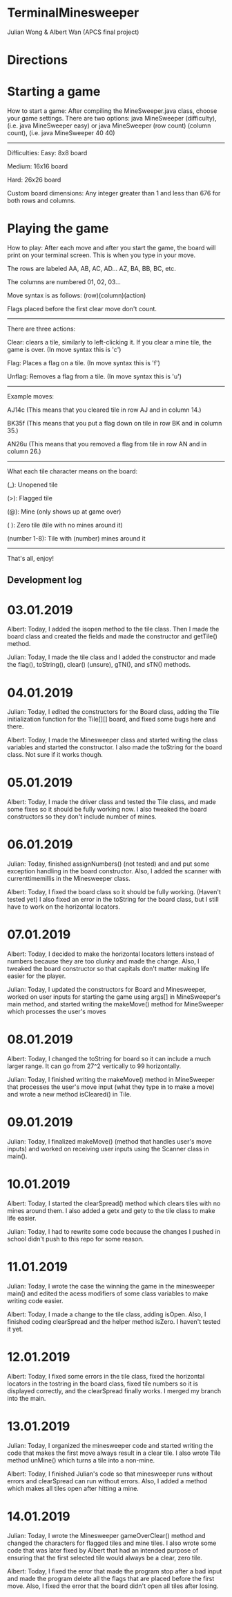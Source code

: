 # TerminalMinesweeper
Julian Wong &amp; Albert Wan (APCS final project)

# Directions

# Starting a game
How to start a game:
After compiling the MineSweeper.java class, choose your game settings.
There are two options:
java MineSweeper (difficulty), (i.e. java MineSweeper easy) or
java MineSweeper (row count) (column count), (i.e. java MineSweeper 40 40)

-------------
Difficulties:
Easy: 8x8 board

Medium: 16x16 board

Hard: 26x26 board

Custom board dimensions:
Any integer greater than 1 and less than 676 for both rows and columns.

# Playing the game

How to play:
After each move and after you start the game, the board will print on your terminal screen.
This is when you type in your move.

The rows are labeled AA, AB, AC, AD... AZ, BA, BB, BC, etc.

The columns are numbered 01, 02, 03...

Move syntax is as follows:
(row)(column)(action)

Flags placed before the first clear move don't count.

-------------
There are three actions:

Clear: clears a tile, similarly to left-clicking it. If you clear a mine tile, the game is over. (In move syntax this is 'c')

Flag: Places a flag on a tile. (In move syntax this is 'f')

Unflag: Removes a flag from a tile. (In move syntax this is 'u')

-------------
Example moves:

AJ14c (This means that you cleared tile in row AJ and in column 14.)

BK35f (This means that you put a flag down on tile in row BK and in column 35.)

AN26u (This means that you removed a flag from tile in row AN and in column 26.)

-------------
What each tile character means on the board:

(_): Unopened tile

(>): Flagged tile

(@): Mine (only shows up at game over)

( ): Zero tile (tile with no mines around it)
 
(number 1-8): Tile with (number) mines around it

-------------
That's all, enjoy!

Development log
----------------------------
# 03.01.2019
Albert: Today, I added the isopen method to the tile class. Then I made the board class and created the fields and made the constructor and getTile() method.

Julian: Today, I made the tile class and I added the constructor and made the flag(), toString(), clear() (unsure), gTN(), and sTN() methods. 

# 04.01.2019
Julian: Today, I edited the constructors for the Board class, adding the Tile initialization function for the Tile[][] board, and fixed some bugs here and there.

Albert: Today, I made the Minesweeper class and started writing the class variables and started the constructor. I also made the toString for the board class. Not sure if it works though.

# 05.01.2019
Albert: Today, I made the driver class and tested the Tile class, and made some fixes so it should be fully working now. I also tweaked the board constructors so they don't include number of mines.

# 06.01.2019
Julian: Today, finished assignNumbers() (not tested) and and put some exception handling in the board constructor. Also, I added the scanner with currenttimemillis in the Minesweeper class.

Albert: Today, I fixed the board class so it should be fully working. (Haven't tested yet) I also fixed an error in the toString for the board class, but I still have to work on the horizontal locators. 

# 07.01.2019
Albert: Today, I decided to make the horizontal locators letters instead of numbers because they are too clunky and made the change. Also, I tweaked the board constructor so that capitals don't matter making life easier for the player.

Julian: Today, I updated the constructors for Board and Minesweeper, worked on user inputs for starting the game using args[] in MineSweeper's main method, and started writing the makeMove() method for MineSweeper which processes the user's moves

# 08.01.2019
Albert: Today, I changed the toString for board so it can include a much larger range. It can go from 27^2 vertically to 99 horizontally.

Julian: Today, I finished writing the makeMove() method in MineSweeper that processes the user's move input (what they type in to make a move) and wrote a new method isCleared() in Tile.

# 09.01.2019
Julian: Today, I finalized makeMove() (method that handles user's move inputs) and worked on receiving user inputs using the Scanner class in main().

# 10.01.2019
Albert: Today, I started the clearSpread() method which clears tiles with no mines around them. I also added a getx and gety to the tile class to make life easier. 

Julian: Today, I had to rewrite some code because the changes I pushed in school didn't push to this repo for some reason.

# 11.01.2019
Julian: Today, I wrote the case the winning the game in the minesweeper main() and edited the acess modifiers of some class variables to make writing code easier.

Albert: Today, I made a change to the tile class, adding isOpen. Also, I finished coding clearSpread and the helper method isZero. I haven't tested it yet.

# 12.01.2019
Albert: Today, I fixed some errors in the tile class, fixed the horizontal locators in the tostring in the board class, fixed tile numbers so it is displayed correctly, and the clearSpread finally works. I merged my branch into the main.

# 13.01.2019
Julian: Today, I organized the minesweeper code and started writing the code that makes the first move always result in a clear tile. I also wrote Tile method unMine() which turns a tile into a non-mine.

Albert: Today, I finished Julian's code so that minesweeper runs without errors and clearSpread can run without errors. Also, I added a method which makes all tiles open after hitting a mine.

# 14.01.2019
Julian: Today, I wrote the Minesweeper gameOverClear() method and changed the characters for flagged tiles and mine tiles. I also wrote some code that was later fixed by Albert that had an intended purpose of ensuring that the first selected tile would always be a clear, zero tile.

Albert: Today, I fixed the error that made the program stop after a bad input and made the program delete all the flags that are placed before the first move. Also, I fixed the error that the board didn't open all tiles after losing.
